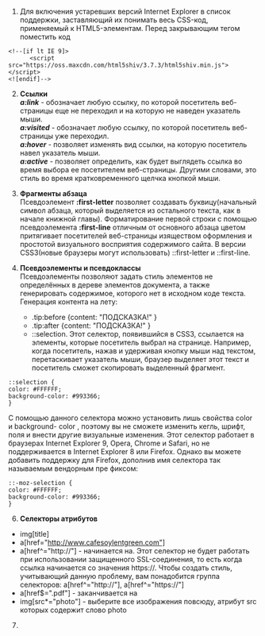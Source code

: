 
1. Для включения устаревших версий Internet Explorer в список поддержки, заставляющий их понимать весь CSS-код,
применяемый к HTML5-элементам. Перед закрывающим тегом </head> поместить код 
```
<!--[if lt IE 9]>
      <script src="https://oss.maxcdn.com/html5shiv/3.7.3/html5shiv.min.js"></script>
<![endif]-->
```

2. **Ссылки**  
*__a:link__* - обозначает любую ссылку, по которой посетитель веб-страницы еще не переходил и на которую не наведен указатель мыши.  
   *__a:visited__* - обозначает любую ссылку, по которой посетитель веб-страницы уже переходил.  
   *__a:hover__* - позволяет изменять вид ссылки, на которую посетитель навел указатель мыши.  
   *__a:active__* - позволяет определить, как будет выглядеть ссылка во время выбора ее посетителем веб-страницы. Другими словами, это стиль во время кратковременного щелчка кнопкой мыши.  
   
3. **Фрагменты абзаца**   
Псевдоэлемент **:first-letter** позволяет создавать буквицу(начальный символ абзаца, который выделяется из остального текста, как в начале книжной главы).
Форматирование первой строки с помощью псевдоэлемента **:first-line** отличным от основного абзаца цветом притягивает посетителей веб-страницы изяществом оформления и простотой визуального восприятия содержимого сайта.
В версии CSS3(новые браузеры могут использовать) ::first-letter и ::first-line.

4. **Псевдоэлементы и псевдоклассы**  
Псевдоэлементы позволяют задать стиль элементов не определённых в дереве элементов документа, а также генерировать содержимое, которого нет в исходном коде текста.
Генерация контента на лету: 

   * .tip:before {content: "ПОДСКАЗКА!" }
   * .tip:after {content: "ПОДСКАЗКА!" }      
   * ::selection. Этот селектор, появившийся в CSS3, ссылается на элементы, которые посетитель
выбрал на странице. Например, когда посетитель, нажав и удерживая кнопку мыши
над текстом, перетаскивает указатель мыши, браузер выделяет этот текст и посетитель сможет скопировать выделенный фрагмент.
```
::selection {
color: #FFFFFF;
background-color: #993366;
}
```
С помощью данного селектора можно установить лишь свойства color и  background-
color , поэтому вы не cможете изменить кегль, шрифт, поля и внести другие визуальные
изменения. Этот селектор работает в браузерах Internet Explorer 9, Opera, Chrome и Safari,
но не поддерживается в Internet Explorer 8 или Firefox. Однако вы можете добавить
поддержку для Firefox, дополнив имя селектора так называемым вендорным пре­
фиксом:
```
::-moz-selection {
color: #FFFFFF;
background-color: #993366;
}
```

6. **Селекторы атрибутов**  
* img[title]
* a[href="http://www.cafesoylentgreen.com"]
* a[href^="http://"] - начинается на.
Этот селектор не будет работать при использовании защищенного SSL-соединения, то есть когда
ссылка начинается со значения https://. Чтобы создать стиль, учитывающий данную проблему, вам
понадобится группа селекторов:
a[href^="http://"], a[href^="https://"]
* a[href$=".pdf"] -  заканчивается на
* img[src*="photo"] - выберите все изображения повсюду, атрибут src
которых содержит слово photo

7. 
